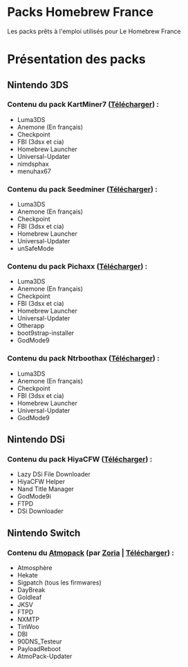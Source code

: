 # Packs Homebrew France
Les packs prêts à l'emploi utilisés pour Le Homebrew France

# Présentation des packs
## Nintendo 3DS

### Contenu du pack KartMiner7 ([Télécharger](https://github.com/Le-Homebrew-France/Packs-Homebrew-France/releases/latest/download/PACK_NINTENDO_3DS_KARTMINER.zip)) :
- Luma3DS
- Anemone (En français)
- Checkpoint
- FBI (3dsx et cia)
- Homebrew Launcher
- Universal-Updater
- nimdsphax
- menuhax67
  
### Contenu du pack Seedminer ([Télécharger](https://github.com/Le-Homebrew-France/Packs-Homebrew-France/releases/latest/download/PACK_NINTENDO_3DS_SEEDMINER.zip)) :
- Luma3DS
- Anemone (En français)
- Checkpoint
- FBI (3dsx et cia)
- Homebrew Launcher
- Universal-Updater
- unSafeMode

### Contenu du pack Pichaxx ([Télécharger](https://github.com/Le-Homebrew-France/Packs-Homebrew-France/releases/latest/download/PACK_NINTENDO_3DS_PICHAXX.zip)) :
- Luma3DS
- Anemone (En français)
- Checkpoint
- FBI (3dsx et cia)
- Homebrew Launcher
- Universal-Updater
- Otherapp
- boot9strap-installer
- GodMode9 

### Contenu du pack Ntrboothax ([Télécharger](https://github.com/Le-Homebrew-France/Packs-Homebrew-France/releases/latest/download/PACK_NINTENDO_3DS_NTRBOOTHAX.zip)) :
- Luma3DS
- Anemone (En français)
- Checkpoint
- FBI (3dsx et cia)
- Homebrew Launcher
- Universal-Updater
- GodMode9

## Nintendo DSi
### Contenu du pack HiyaCFW ([Télécharger](https://github.com/Le-Homebrew-France/Packs-Homebrew-France/releases/latest/download/PACK_NINTENDO_DSI_HIYACFW.zip)) :
- Lazy DSi File Downloader
- HiyaCFW Helper
- Nand Title Manager
- GodMode9i
- FTPD
- DSi Downloader

## Nintendo Switch
### Contenu du [Atmopack](https://github.com/THZoria/AtmoPack-Vanilla) (par [Zoria](https://github.com/THZoria) | [Télécharger](https://github.com/THZoria/AtmoPack-Vanilla/releases/latest/download/AtmoPack-Vanilla_Latest.zip)) :
- Atmosphère
- Hekate
- Sigpatch (tous les firmwares)
- DayBreak
- Goldleaf
- JKSV
- FTPD
- NXMTP
- TinWoo
- DBI
- 90DNS_Testeur
- PayloadReboot
- AtmoPack-Updater
